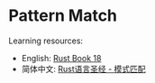 # Pattern Match
Learning resources: 
- English: [Rust Book 18](https://doc.rust-lang.org/book/ch18-00-patterns.html)
- 简体中文: [Rust语言圣经 - 模式匹配](https://course.rs/basic/match-pattern/intro.html)


